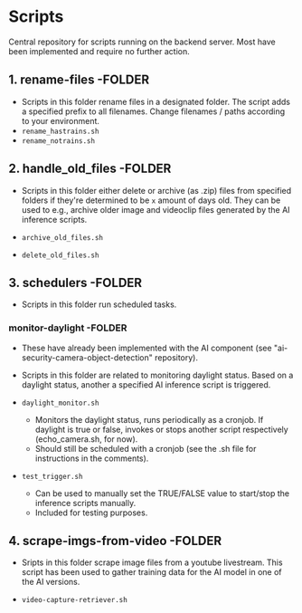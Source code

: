 # Scripts
Central repository for scripts running on the backend server. Most have been implemented and require no further action. 

## 1. rename-files -FOLDER
- Scripts in this folder rename files in a designated folder. The script adds a specified prefix to all filenames. Change filenames / paths according to your environment.
- `rename_hastrains.sh`
- `rename_notrains.sh`

## 2. handle_old_files -FOLDER
- Scripts in this folder either delete or archive (as .zip) files from specified folders if they're determined to be `x` amount of days old. They can be used to e.g., archive older image and videoclip files generated by the AI inference scripts.

- `archive_old_files.sh`
- `delete_old_files.sh`

## 3. schedulers -FOLDER
- Scripts in this folder run scheduled tasks.

### monitor-daylight -FOLDER
- These have already been implemented with the AI component (see "ai-security-camera-object-detection" repository). 
- Scripts in this folder are related to monitoring daylight status. Based on a daylight status, another a specified AI inference script is triggered.

- `daylight_monitor.sh`
	- Monitors the daylight status, runs periodically as a cronjob. If daylight is true or false, invokes or stops another script respectively (echo_camera.sh, for now).
 	- Should still be scheduled with a cronjob (see the .sh file for instructions in the comments).
- `test_trigger.sh`
	- Can be used to manually set the TRUE/FALSE value to start/stop the inference scripts manually.
	- Included for testing purposes. 
	
## 4. scrape-imgs-from-video -FOLDER
- Sripts in this folder scrape image files from a youtube livestream. This script has been used to gather training data for the AI model in one of the AI versions.
  
- `video-capture-retriever.sh`

